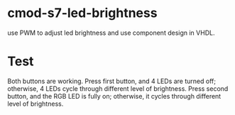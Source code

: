 # cmod-s7-led-brightness
use PWM to adjust led brightness and use component design in VHDL.

# Test
Both buttons are working. 
Press first button, and 4 LEDs are turned off; otherwise, 4 LEDs cycle through different level of brightness.
Press second button, and the RGB LED is fully on; otherwise, it cycles through different level of brightness.

